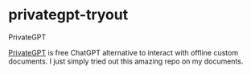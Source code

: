 # privategpt-tryout

PrivateGPT


[PrivateGPT](https://github.com/imartinez/privateGPT) is free ChatGPT alternative to interact with offline custom documents.
I just simply tried out this amazing repo on my documents.
